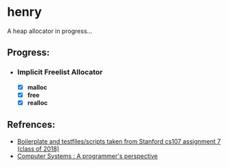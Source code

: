 # henry
A heap allocator in progress...  


## Progress:
- ### Implicit Freelist Allocator
  - [x] **malloc**
  - [x] **free**
  - [x] **realloc** 

## Refrences:
- [Boilerplate and testfiles/scripts taken from Stanford cs107 assignment 7 (class of 2018)](https://web.stanford.edu/class/archive/cs/cs107/cs107.1186/assign7/)
- [Computer Systems : A programmer's perspective](https://csapp.cs.cmu.edu/)
